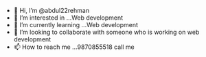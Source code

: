 - 👋 Hi, I’m @abdul22rehman
- 👀 I’m interested in ...Web development
- 🌱 I’m currently learning ...Web development
- 💞️ I’m looking to collaborate with someone who is working on web development
- 📫 How to reach me ...9870855518 call me

<!---
abdul22rehman/abdul22rehman is a ✨ special ✨ repository because its `README.md` (this file) appears on your GitHub profile.
You can click the Preview link to take a look at your changes.
--->
